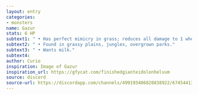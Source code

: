 ```yaml
---
layout: entry
categories:
- monsters 
name: Gazur 
stats: 6 HP
subtext1: " • Has perfect mimicry in grass; reduces all damage to 1 when near tall grass as it withers and drops to the ground and possesses another bush."
subtext2: " • Found in grassy plains, jungles, overgrown parks."
subtext3: " • Wants milk."
subtext4: 
author: Curio
inspiration: Image of Gazur
inspiration_url: https://gfycat.com/finishedgianteidolonhelvum
source: discord
source-url: https://discordapp.com/channels/499193406828838922/674544134798966806/693041267331825716
---
```

